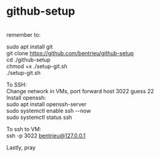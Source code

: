 # github-setup
<br>
remember to: <br>

sudo apt install git<br>
git clone https://github.com/bentrieu/github-setup<br>
cd ./github-setup<br>
chmod +x ./setup-git.sh<br>
./setup-git.sh<br>

To SSH:<br>
Change network in VMs, port forward host 3022 guess 22<br>
Install openssh:<br>
sudo apt install openssh-server<br>
sudo systemctl enable ssh --now<br>
sudo systemctl status ssh<br>

To ssh to VM:<br>
ssh -p 3022 bentrieu@127.0.0.1<br>

Lastly, pray

